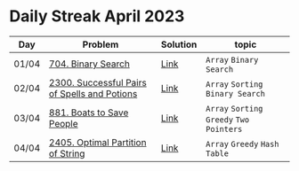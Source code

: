 # Daily Streak April 2023

|Day|Problem|Solution|topic|
|---|-------|--------|-----|
|01/04|[704. Binary Search](https://leetcode.com/problems/binary-search/)|[Link](./704-binary_search.cpp)|`Array` `Binary Search`|
|02/04|[2300. Successful Pairs of Spells and Potions](https://leetcode.com/problems/successful-pairs-of-spells-and-potions/)|[Link](./2300-successful_pairs_of_spells_and_potions.cpp)|`Array` `Sorting` `Binary Search`|
|03/04|[881. Boats to Save People](https://leetcode.com/problems/boats-to-save-people/)|[Link](./881-boats_to_save_people.cpp)|`Array` `Sorting` `Greedy` `Two Pointers`|
|04/04|[2405. Optimal Partition of String](https://leetcode.com/problems/optimal-partition-of-string/)|[Link](./2405-optimal_partition_of_string.cpp)|`Array` `Greedy` `Hash Table`|

